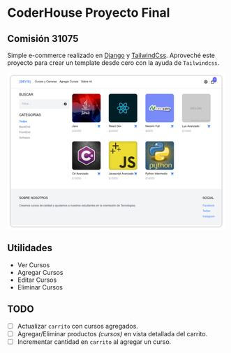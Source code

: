 # CoderHouse Proyecto Final
## Comisión 31075

Simple e-commerce realizado en [Django](https://www.djangoproject.com/) y [TailwindCss](https://tailwindcss.com/). Aproveché este proyecto para crear un template desde cero con la ayuda de `Tailwindcss`.

<img align="center" width="499" height="361" src="https://github.com/haaag/coderhouse-python-final/blob/main/media/example.png?raw=true">

## Utilidades

- Ver Cursos
- Agregar Cursos
- Editar Cursos
- Eliminar Cursos

## TODO
- [ ] Actualizar `carrito` con cursos agregados.
- [ ] Agregar/Eliminar productos _(cursos)_ en vista detallada del carrito.
- [ ] Incrementar cantidad en `carrito` al agregar un curso.
